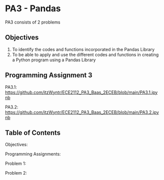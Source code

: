 # PA3 - Pandas

PA3 consists of 2 problems

## Objectives

1. To identify the codes and functions incorporated in the Pandas Library
2. To be able to apply and use the different codes and functions in creating a Python program using a
Pandas Library

## Programming Assignment 3

PA3.1: https://github.com/itzWyntr/ECE2112_PA3_Baas_2ECEB/blob/main/PA3.1.ipynb

PA3.2: https://github.com/itzWyntr/ECE2112_PA3_Baas_2ECEB/blob/main/PA3.2.ipynb

## Table of Contents

Objectives: 

Programming Assignments:

Problem 1:

Problem 2: 
